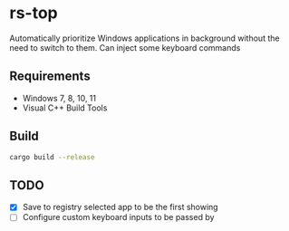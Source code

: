 # rs-top

Automatically prioritize Windows applications in background without the need to switch to them.
Can inject some keyboard commands

## Requirements
 - Windows 7, 8, 10, 11
 - Visual C++ Build Tools

## Build
```bash
cargo build --release
```

## TODO
 - [X] Save to registry selected app to be the first showing
 - [ ] Configure custom keyboard inputs to be passed by